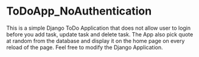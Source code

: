 # ToDoApp_NoAuthentication
This is a simple Django ToDo Application that does not allow user to login before you add task, update task and delete task. The App also pick quote at random from the database and display it on the home page on every reload of the page. Feel free to modify the Django Application.
